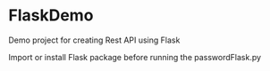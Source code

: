 # FlaskDemo
Demo project for creating Rest API using Flask

Import or install Flask package before running the passwordFlask.py
